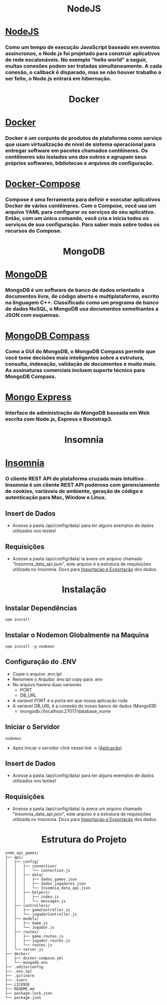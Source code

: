 <h1 align="center"> NodeJS </h1>

# **[NodeJS](https://nodejs.org/en/about/)**
### Como um tempo de execução JavaScript baseado em eventos assíncronos, o Node.js foi projetado para construir aplicativos de rede escalonáveis. No exemplo "hello world" a seguir, muitas conexões podem ser tratadas simultaneamente. A cada conexão, o callback é disparado, mas se não houver trabalho a ser feito, o Node.js entrará em hibernação.

<h1 align="center"> Docker </h1>

# **[Docker](https://www.docker.com/)**
### Docker é um conjunto de produtos de plataforma como serviço que usam virtualização de nível de sistema operacional para entregar software em pacotes chamados contêineres. Os contêineres são isolados uns dos outros e agrupam seus próprios softwares, bibliotecas e arquivos de configuração.
# **[Docker-Compose](https://docs.docker.com/compose/)**
### Compose é uma ferramenta para definir e executar aplicativos Docker de vários contêineres. Com o Compose, você usa um arquivo YAML para configurar os serviços do seu aplicativo. Então, com um único comando, você cria e inicia todos os serviços de sua configuração. Para saber mais sobre todos os recursos do Compose.

<h1 align="center"> MongoDB </h1>

# **[MongoDB](https://mongodb.com/)**
### MongoDB é um software de banco de dados orientado a documentos livre, de código aberto e multiplataforma, escrito na linguagem C++. Classificado como um programa de banco de dados NoSQL, o MongoDB usa documentos semelhantes a JSON com esquemas.

# **[MongoDB Compass](https://docs.mongodb.com/compass/master/)**
### Como a GUI do MongoDB, o MongoDB Compass permite que você tome decisões mais inteligentes sobre a estrutura, consulta, indexação, validação de documentos e muito mais. As assinaturas comerciais incluem suporte técnico para MongoDB Compass.
# **[Mongo Express](https://github.com/mongo-express/mongo-express)**
### Interface de administração do MongoDB baseada em Web escrita com Node.js, Express e Bootstrap3.

<h1 align="center"> Insomnia </h1>

# **[Insomnia](https://insomnia.rest/)**
### O cliente REST API de plataforma cruzada mais intuitivo . Insomnia é um cliente REST API poderoso com gerenciamento de cookies, variáveis ​​de ambiente, geração de código e autenticação para Mac, Window e Linux.

## Insert de Dados

* Acesse a pasta /api/config/data/ para ter alguns exemplos de dados utilizados nos testes!

## Requisições

* Acesse a pasta /api/config/data/ la avera um arquivo chamado "Insomnia_data_api.json", este arquivo é a estrutura de requisições utilizada no Insomnia. Docs para [Importação e Exportação](https://support.insomnia.rest/article/172-importing-and-exporting-data) dos dados.

<h1 align="center"> Instalação </h1>

## Instalar Dependências
```
npm install
```
## Instalar o Nodemon Globalmente na Maquina
```
npm install -g nodemon
```
## Configuração do .ENV
* Copie o arquivo .evn.tpl
* Renomeie o Arquibo .env.tpl copy para .env
* No arquivo havera duas variavies
  * PORT
  * DB_URL
* A variavel PORT é a porta em que nossa aplicação roda
* A variavel DB_URL é a conexão do nosso banco de dados (MongoDB)
  * mongodb://localhost:27017/database_nome

## Iniciar o Servidor
```
nodemon
```
* Após iniciar o servidor click nesse link -> ([Aplicação](http://localhost:3000))

## Insert de Dados

* Acesse a pasta /api/config/data/ para ter alguns exemplos de dados utilizados nos testes!

## Requisições

* Acesse a pasta /api/config/data/ la avera um arquivo chamado "Insomnia_data_api.json", este arquivo é a estrutura de requisições utilizada no Insomnia. Docs para [Importação e Exportação](https://support.insomnia.rest/article/172-importing-and-exporting-data) dos dados.

<h1 align="center"> Estrutura do Projeto </h1>

```
node_api_games/
├── api/
│   ├── config/
│   │   ├── connection/
│   │   │   └── connection.js
│   │   ├── data/
│   │   │   ├── dados_games.json
│   │   │   ├── dados_jogadores.json
│   │   │   └── Insomnia_data_api.json
│   │   ├── helpers/
│   │   │   ├── index.js
│   │   │   └── messages.js
│   ├── controllers/
│   │   ├── gameController.js
│   │   └── jogadorController.js
│   ├── models/
│   │   ├── Game.js
│   │   └── Jogador.js
│   ├── routes/
│   │   ├── game.routes.js
│   │   ├── jogador.routes.js
│   │   └── routes.js
│   └── server.js
├── docker/
│   ├── docker-compose.yml
│   └── mongodb.env
├── .editorconfig
├── .env.tpl
├── .gitinore
├── .nvmrc
├── LICENSE
├── README.md
├── package-lock.json
└── package.json
```
